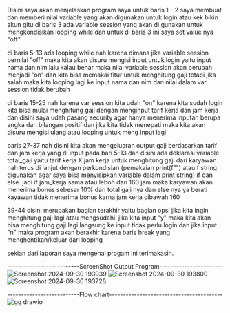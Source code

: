 Disini saya akan menjelaskan program saya 
untuk baris 1 - 2 saya membuat dan memberi nilai variable yang akan digunakan untuk login atau kek bikin akun gitu
di baris 3 ada variable session yang akan di gunakan untuk mengkondisikan looping while dan untuk di baris 3 ini saya set value nya "off"

di baris 5-13  ada looping while nah karena dimana jika variable session bernilai "off" maka kita akan disuru mengisi input untuk login yaitu 
input nama dan nim lalu kalau benar maka nilai variable session akan berubah menjadi "on" dan kita bisa memakai fitur untuk menghitung gaji tetapi jika salah maka kita looping lagi ke input nama dan nim dan nilai dalam var session tidak berubah 

di baris 15-25 nah karena var session kita udah "on" karena kita sudah login kita bisa mulai menghitung gaji dengan menginput tarif kerja dan jam kerja dan disini saya udah pasang security agar hanya menerima inputan berupa angka dan bilangan positif
dan jika kita tidak menepati maka kita akan disuru mengisi ulang atau looping untuk meng input lagi 

baris 27-37 nah disini kita akan mengeluaran output gaji berdasarkan tarif dan jam kerja yang di input pada bari 5-13 dan disini ada deklarasi variable total_gaji yaitu tarif kerja X jam kerja untuk menghitung gaji dari karyawan  nah terus di lanjut dengan perkondisian  (pemakaian print(f"") atau f string digunakan agar saya bisa menyisipkan variable dalam print string)
if dan else. jadi if jam_kerja sama atau leboh dari 160 jam maka karyawan akan menerima bonus sebesar 10% dari total gaji nya dan else nya ya berati kayawan tidak menerima bonus karna jam kerja dibawah 160

39-44 disini merupakan bagian terakhir yaitu bagian opsi jika kita ingin menghitung gaji lagi atau mengsudahi. jika kita input "y" maka kita akan bisa menghitung gaji lagi langsung ke input tidak perlu login dan jika input "n"  maka program akan berakhir karena baris break yang menghentikan/keluar dari looping 

sekian dari laporan saya mengenai progam ini terimakasih.

--------------------------ScreenShot Output Program-----------------------
![Screenshot 2024-09-30 193939](https://github.com/user-attachments/assets/8359f3c7-4ce9-4542-bdb7-c4e5dff3ad79)
![Screenshot 2024-09-30 193800](https://github.com/user-attachments/assets/5e3c4087-4813-4bcb-bdc8-102385091af2)
![Screenshot 2024-09-30 193728](https://github.com/user-attachments/assets/d88b8ef0-5249-4aab-8d2b-b769446e6e3c)


--------------------------Flow chart-----------------------------------------
![gg drawio](https://github.com/user-attachments/assets/8011c581-aec8-49a0-a046-6191e88588bc)
